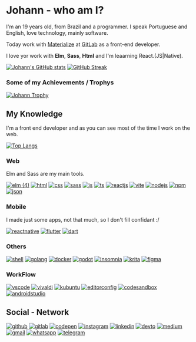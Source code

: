 # Johann - who am I?
I'm an 19 years old, from Brazil and a programmer. I speak Portuguese and English, love technology, mainly software.

Today work with [Materialize](https://www.materialize.pro) at [GitLab](https://gitlab.materialize.pro/johannpereira)  as a front-end developer.

I love yor work with **Elm**, **Sass**, **Html** and I'm leaarning React.(JS|Native).

[![Johann's GitHub stats](https://github-readme-stats.vercel.app/api?username=Johann-Goncalves-Pereira&show_icons=true&no-frame=true&no-bg=false&margin-w=15&margin-h=15&theme=onedark&hide_border=true)](https://github.com/anuraghazra/github-readme-stats#themes)
[![GitHub Streak](http://github-readme-streak-stats.herokuapp.com?user=Johann-Goncalves-Pereira&theme=onedark&hide_border=true&date_format=%5BY%20%5DM%20j)](https://git.io/streak-stats)


<!-- [![Johann's wakatime stats](https://github-readme-stats.vercel.app/api/wakatime?username=Johann_Goncalves)](https://github.com/anuraghazra/github-readme-stats) -->

### Some of my Achievements / Trophys
[![Johann Trophy](https://github-profile-trophy.vercel.app/?username=Johann-Goncalves-Pereira&no-frame=true&no-bg=false&margin-w=15&margin-h=15&theme=onedark)](https://github.com/ryo-ma/github-profile-trophy)

## My Knowledge
I'm a front end developer and as you can see most of the time I work on the web.

[![Top Langs](https://github-readme-stats.vercel.app/api/top-langs/?username=Johann-Goncalves-Pereira&layout=compact&no-frame=true&no-bg=false&margin-w=15&margin-h=15&theme=onedark&hide_border=true)](https://github.com/anuraghazra/github-readme-stats)

### Web
Elm and Sass are my main tools.

[![elm (4)](https://user-images.githubusercontent.com/62612685/156861010-fb9c0fce-df73-4bed-b911-a7f16077b06a.svg)](https://elm-lang.org)
[![html](https://img.shields.io/badge/HTML5-E34F26?style=for-the-badge&logo=html5&logoColor=white)](https://developer.mozilla.org/en-US/docs/Web/HTML)
[![css](https://img.shields.io/badge/CSS3-1572B6?style=for-the-badge&logo=css3&logoColor=white)](https://developer.mozilla.org/en-US/docs/Web/CSS)
[![sass](https://img.shields.io/badge/Sass-CC6699?style=for-the-badge&logo=sass&logoColor=white)](https://sass-lang.com)
[![js](https://img.shields.io/badge/JavaScript-323330?style=for-the-badge&logo=javascript&logoColor=F7DF1E)](https://www.javascript.com)
[![ts](https://img.shields.io/badge/TypeScript-007ACC?style=for-the-badge&logo=typescript&logoColor=white)](https://www.typescriptlang.org)
[![reactjs](https://img.shields.io/badge/React-20232A?style=for-the-badge&logo=react&logoColor=61DAFB)](https://reactjs.org)
[![vite](https://img.shields.io/badge/Vite-B73BFE?style=for-the-badge&logo=vite&logoColor=FFD62E)](https://vitejs.dev)
[![nodejs](https://img.shields.io/badge/Node.js-339933?style=for-the-badge&logo=nodedotjs&logoColor=white)](https://nodejs.org/en/)
[![npm](https://img.shields.io/badge/npm-CB3837?style=for-the-badge&logo=npm&logoColor=white)](https://www.npmjs.com)
[![json](https://img.shields.io/badge/json-5E5C5C?style=for-the-badge&logo=json&logoColor=white)](https://www.json.org/json-en.html)

### Mobile
I made just some apps, not that much, so I don't fill confidant :/

[![reactnative](https://img.shields.io/badge/React_Native-20232A?style=for-the-badge&logo=react&logoColor=61DAFB)](https://reactnative.dev)
[![flutter](https://img.shields.io/badge/Flutter-02569B?style=for-the-badge&logo=flutter&logoColor=white)](https://flutter.dev)
[![dart](https://img.shields.io/badge/Dart-0175C2?style=for-the-badge&logo=dart&logoColor=white)](https://dart.dev)

### Others
[![shell](https://img.shields.io/badge/Shell_Script-121011?style=for-the-badge&logo=gnu-bash&logoColor=white)](https://www.gnu.org/software/bash/)
[![golang](https://img.shields.io/badge/Go-00ADD8?style=for-the-badge&logo=go&logoColor=white)](https://go.dev)
[![docker](https://img.shields.io/badge/Docker-2CA5E0?style=for-the-badge&logo=docker&logoColor=white)](https://www.docker.com)
[![godot](https://img.shields.io/badge/Godot-478CBF?style=for-the-badge&logo=GodotEngine&logoColor=white)](https://godotengine.org)
[![insomnia](https://img.shields.io/badge/Insomnia-5849be?style=for-the-badge&logo=Insomnia&logoColor=white)](https://insomnia.rest)
[![krita](https://img.shields.io/badge/Krita-203759?style=for-the-badge&logo=krita&logoColor=EEF37B)](https://krita.org/en/)
[![figma](https://img.shields.io/badge/Figma-F24E1E?style=for-the-badge&logo=figma&logoColor=white)](https://www.figma.com/)



### WorkFlow
[![vscode](https://img.shields.io/badge/Visual_Studio_Code-0078D4?style=for-the-badge&logo=visual%20studio%20code&logoColor=white)](https://code.visualstudio.com)
[![vivaldi](https://img.shields.io/badge/Vivaldi-EF3939?style=for-the-badge&logo=Vivaldi&logoColor=white)](https://vivaldi.com)
[![kubuntu](https://img.shields.io/badge/Ubuntu-E95420?style=for-the-badge&logo=ubuntu&logoColor=white)](https://kde.org)
[![editorconfig](https://img.shields.io/badge/Editor%20Config-E0EFEF?style=for-the-badge&logo=editorconfig&logoColor=000)](https://editorconfig.org)
[![codesandbox](https://img.shields.io/badge/Codesandbox-000000?style=for-the-badge&logo=CodeSandbox&logoColor=white)](https://codesandbox.io/?from-app=1)
[![androidstudio](https://img.shields.io/badge/Android_Studio-3DDC84?style=for-the-badge&logo=android-studio&logoColor=white)](https://developer.android.com/studio)

## Social - Network
[![github](https://img.shields.io/badge/GitHub-100000?style=for-the-badge&logo=github&logoColor=white)](https://github.com/Johann-Goncalves-Pereira)
[![gitlab](https://img.shields.io/badge/GitLab-330F63?style=for-the-badge&logo=gitlab&logoColor=white)](https://gitlab.materialize.pro/johannpereira)
[![codepen](https://img.shields.io/badge/Codepen-000000?style=for-the-badge&logo=codepen&logoColor=white)](https://codepen.io/johann-goncalves-pereira)
[![instagram](https://img.shields.io/badge/Instagram-E4405F?style=for-the-badge&logo=instagram&logoColor=white)](https://www.instagram.com/johanngon_/)
[![linkedin](https://img.shields.io/badge/LinkedIn-0077B5?style=for-the-badge&logo=linkedin&logoColor=white)](https://www.linkedin.com/in/johann-pereira-a798961b3/)
[![devto](https://img.shields.io/badge/dev.to-0A0A0A?style=for-the-badge&logo=devdotto&logoColor=white)](https://dev.to/johanngoncalvespereira)
[![medium](https://img.shields.io/badge/Medium-12100E?style=for-the-badge&logo=medium&logoColor=white)](https://medium.com/@johann.gon.pereira)
[![gmail](https://img.shields.io/badge/Gmail-D14836?style=for-the-badge&logo=gmail&logoColor=white)](https://johann.gon.pereira@gmail.com)
[![whatsapp](https://img.shields.io/badge/WhatsApp-25D366?style=for-the-badge&logo=whatsapp&logoColor=white)](https://api.whatsapp.com/send?phone=+5541991422303&text=sua%20mensagem)
[![telegram](https://img.shields.io/badge/Telegram-2CA5E0?style=for-the-badge&logo=telegram&logoColor=white)](https://t.me/JohannGoncalvesPereira)

<!---
Johann-Goncalves-Pereira/Johann-Goncalves-Pereira is a ✨ special ✨ repository because its `README.md` (this file) appears on your GitHub profile.
You can click the Preview link to take a look at your changes.
--->

